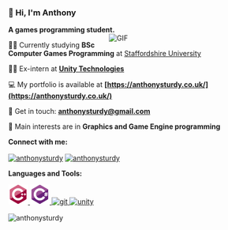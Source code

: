 


<h3 align="left">👋 Hi, I'm Anthony</h1>
<b align="left">A games programming student.</b>

<img align="right" alt="GIF" src="https://github.com/AnthonySturdy/AnthonySturdy/blob/master/Ship_1.gif?raw=true" width="300vw" />

👨‍🎓 Currently studying **BSc Computer Games Programming** at [Staffordshire University](https://www.staffs.ac.uk/)

👨‍💻 Ex-intern at **[Unity Technologies](https://unity.com/)**

💻 My portfolio is available at **[https://anthonysturdy.co.uk/](https://anthonysturdy.co.uk/)**

📧 Get in touch: **anthonysturdy@gmail.com**

👾 Main interests are in **Graphics and Game Engine programming**

<b align="left">Connect with me:</b>
<p align="left">
<a href="https://twitter.com/anthonysturdy" target="blank"><img align="center" src="https://i.imgur.com/VbPDKnY.png" alt="anthonysturdy" height="40" width=40" /></a>
<a href="https://linkedin.com/in/anthonysturdy" target="blank"><img align="center" src="https://i.imgur.com/XEl0Vm5.png" alt="anthonysturdy" height="40" width="40" /></a>
</p>

<b align="left">Languages and Tools:</b>
<p align="left"> <a href="https://www.w3schools.com/cpp/" target="_blank"> <img src="https://raw.githubusercontent.com/devicons/devicon/master/icons/cplusplus/cplusplus-original.svg" alt="cplusplus" width="40" height="40"/> </a> <a href="https://www.w3schools.com/cs/" target="_blank"> <img src="https://raw.githubusercontent.com/devicons/devicon/master/icons/csharp/csharp-original.svg" alt="csharp" width="40" height="40"/> </a> <a href="https://git-scm.com/" target="_blank"> <img src="https://www.vectorlogo.zone/logos/git-scm/git-scm-icon.svg" alt="git" width="40" height="40"/> </a> <a href="https://unity.com/" target="_blank"> <img src="https://www.vectorlogo.zone/logos/unity3d/unity3d-icon.svg" alt="unity" width="40" height="40"/> </a> </p>

<p><img align="center" src="https://github-readme-stats.vercel.app/api/top-langs?username=anthonysturdy&show_icons=true&locale=en&layout=compact" alt="anthonysturdy" /></p>
